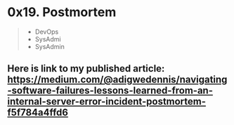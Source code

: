 # 0x19. Postmortem
> - DevOps
> - SysAdmi
> - SysAdmin

## Here is link to my published article: https://medium.com/@adigwedennis/navigating-software-failures-lessons-learned-from-an-internal-server-error-incident-postmortem-f5f784a4ffd6

